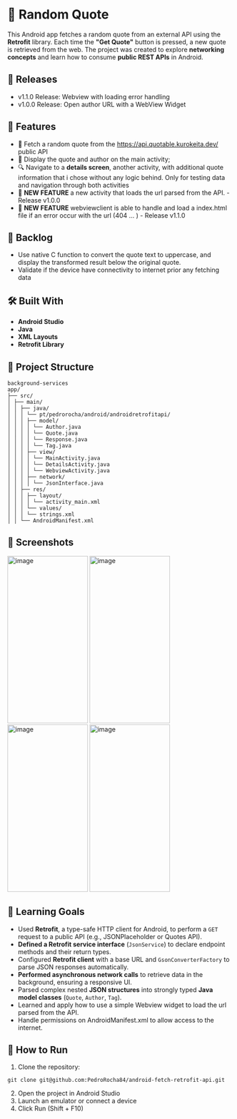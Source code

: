 
# 🧮 Random Quote

This Android app fetches a random quote from an external API using the **Retrofit** library. Each time the **"Get Quote"** button is pressed, a new quote is retrieved from the web. The project was created to explore **networking concepts** and learn how to consume **public REST APIs** in Android.

## 📝 Releases
- v1.1.0 Release: Webview with loading error handling
- v1.0.0 Release: Open author URL with a WebView Widget

## 🚀 Features

- 🔁 Fetch a random quote from the https://api.quotable.kurokeita.dev/ public API
- 📱 Display the quote and author on the main activity;
- 🔍 Navigate to a **details screen**, another activity, with additional quote information that i chose without any logic behind. Only for testing data and navigation through both activities
- 🔗 **NEW FEATURE** a new activity that loads the url parsed from the API. - Release v1.0.0
- 🔗 **NEW FEATURE** webviewclient is able to handle and load a index.html file if an error occur with the url (404 ... )  - Release v1.1.0

## 📌 Backlog

- Use native C function to convert the quote text to uppercase, and display the transformed result below the original quote.
- Validate if the device have connectivity to internet prior any fetching data

## 🛠️ Built With

- **Android Studio**
- **Java**
- **XML Layouts**
- **Retrofit Library**

## 📁 Project Structure

```
background-services
app/
├── src/
│ ├── main/
│ │ ├── java/
│ │ │ └── pt/pedrorocha/android/androidretrofitapi/
│ │ │ ├── model/
│ │ │ │ └── Author.java
│ │ │ │ └── Quote.java
│ │ │ │ └── Response.java
│ │ │ │ └── Tag.java
│ │ │ ├── view/
│ │ │ │ └── MainActivity.java
│ │ │ │ └── DetailsActivity.java
│ │ │ │ └── WebviewActivity.java
│ │ │ ├── network/
│ │ │ │ └── JsonInterface.java
│ │ ├── res/
│ │ │ ├── layout/
│ │ │ │ └── activity_main.xml
│ │ │ └── values/
│ │ │ └── strings.xml
│ │ └── AndroidManifest.xml
```

## 📸 Screenshots

<img width="180" height="375" alt="image" src="https://github.com/user-attachments/assets/ce26c847-e2f4-4cdd-b0f8-3938acd2024b" />
<img width="180" height="375"  alt="image" src="https://github.com/user-attachments/assets/50910d08-7bf6-44c4-9130-1ded32a3fe58" />
<img width="180" height="375"  alt="image" src="https://github.com/user-attachments/assets/10ccfd1a-f0df-4934-a957-41e31e375ec2" />
<img width="180" height="375" alt="image" src="https://github.com/user-attachments/assets/82a57577-59a8-486b-975e-5f6dbbc3564d" />



## 🧠 Learning Goals

- Used **Retrofit**, a type-safe HTTP client for Android, to perform a `GET` request to a public API (e.g., JSONPlaceholder or Quotes API).
- **Defined a Retrofit service interface** (`JsonService`) to declare endpoint methods and their return types.
- Configured **Retrofit client** with a base URL and `GsonConverterFactory` to parse JSON responses automatically.
- **Performed asynchronous network calls** to retrieve data in the background, ensuring a responsive UI.
- Parsed complex nested **JSON structures** into strongly typed **Java model classes** (`Quote`, `Author`, `Tag`).
- Learned and apply how to use a simple Webview widget to load the url parsed from the API.
- Handle permissions on AndroidManifest.xml to allow access to the internet.

## 🔧 How to Run


1. Clone the repository:
```shell
git clone git@github.com:PedroRocha84/android-fetch-retrofit-api.git
```

2. Open the project in Android Studio
3. Launch an emulator or connect a device
4. Click Run (Shift + F10)

